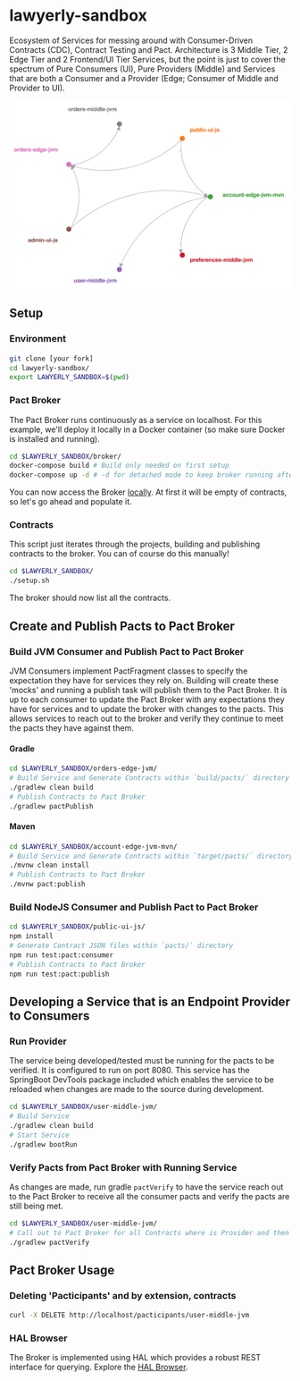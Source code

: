# lawyerly-sandbox

Ecosystem of Services for messing around with Consumer-Driven Contracts (CDC), Contract Testing and Pact. Architecture is 3 Middle Tier, 2 Edge Tier and 2 Frontend/UI Tier Services, but the point is just to cover the spectrum of Pure Consumers (UI), Pure Providers (Middle) and Services that are both a Consumer and a Provider (Edge; Consumer of Middle and Provider to UI).

![Pact Broker Network Graph](PactBrokerNetworkGraph.png)

## Setup

### Environment

```bash
git clone [your fork]
cd lawyerly-sandbox/
export LAWYERLY_SANDBOX=$(pwd)
```

### Pact Broker

The Pact Broker runs continuously as a service on localhost. For this example, we'll deploy it locally in a Docker container (so make sure Docker is installed and running).

```bash
cd $LAWYERLY_SANDBOX/broker/
docker-compose build # Build only needed on first setup
docker-compose up -d # -d for detached mode to keep broker running after closing terminal
```

You can now access the Broker [locally](http://localhost). At first it will be empty of contracts, so let's go ahead and populate it.

### Contracts

This script just iterates through the projects, building and publishing contracts to the broker. You can of course do this manually!

```bash
cd $LAWYERLY_SANDBOX/
./setup.sh
```

The broker should now list all the contracts.

## Create and Publish Pacts to Pact Broker

### Build JVM Consumer and Publish Pact to Pact Broker

JVM Consumers implement PactFragment classes to specify the expectation they have for services they rely on. Building will create these 'mocks' and running a publish task will publish them to the Pact Broker. It is up to each consumer to update the Pact Broker with any expectations they have for services and to update the broker with changes to the pacts. This allows services to reach out to the broker and verify they continue to meet the pacts they have against them.

#### Gradle

```bash
cd $LAWYERLY_SANDBOX/orders-edge-jvm/
# Build Service and Generate Contracts within `build/pacts/` directory
./gradlew clean build
# Publish Contracts to Pact Broker
./gradlew pactPublish
```

#### Maven

```bash
cd $LAWYERLY_SANDBOX/account-edge-jvm-mvn/
# Build Service and Generate Contracts within `target/pacts/` directory
./mvnw clean install
# Publish Contracts to Pact Broker
./mvnw pact:publish
```

### Build NodeJS Consumer and Publish Pact to Pact Broker

```bash
cd $LAWYERLY_SANDBOX/public-ui-js/
npm install
# Generate Contract JSON files within `pacts/` directory
npm run test:pact:consumer
# Publish Contracts to Pact Broker
npm run test:pact:publish
```

## Developing a Service that is an Endpoint Provider to Consumers

### Run Provider

The service being developed/tested must be running for the pacts to be verified. It is configured to run on port 8080. This service has the SpringBoot DevTools package included which enables the service to be reloaded when changes are made to the source during development.

```bash
cd $LAWYERLY_SANDBOX/user-middle-jvm/
# Build Service
./gradlew clean build
# Start Service
./gradlew bootRun
```

### Verify Pacts from Pact Broker with Running Service

As changes are made, run gradle `pactVerify` to have the service reach out to the Pact Broker to receive all the consumer pacts and verify the pacts are still being met.

```bash
cd $LAWYERLY_SANDBOX/user-middle-jvm/
# Call out to Pact Broker for all Contracts where is Provider and then Test against them
./gradlew pactVerify
```

## Pact Broker Usage

### Deleting 'Pacticipants' and by extension, contracts

```bash
curl -X DELETE http://localhost/pacticipants/user-middle-jvm
```

### HAL Browser

The Broker is implemented using HAL which provides a robust REST interface for querying. Explore the [HAL Browser](http://localhost/hal-browser/browser.html#/).
